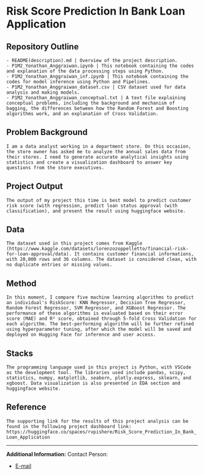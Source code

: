 # Risk Score Prediction In Bank Loan Application

## Repository Outline
```
- README(description).md | Overview of the project description.
- P1M2_Yonathan_Anggraiwan.ipynb | This notebook containing the codes and explanation of the data processing steps using Python.
- P1M2_Yonathan_Anggraiwan_inf.ipynb | This notebook containing the codes for model inference using Python and Pipelines.
- P1M2_Yonathan_Anggraiwan_dataset.csv | CSV dataset used for data analysis and making models.
- P1M2_Yonathan_Anggraiwan_conceptual.txt | A text file explaining conceptual problems, including the background and mechanism of bagging, the differences between how the Random Forest and Boosting algorithms work, and an explanation of Cross Validation.
```

## Problem Background
`I am a data analyst working in a department store. On this occasion, the store owner has asked me to analyze the annual sales data from their stores. I need to generate accurate analytical insights using statistics and create a visualization dashboard to answer key questions from the store executives.`

## Project Output
`The output of my project this time is best model to predict customer risk score (with regression, predict loan status approval (with classification), and present the result using huggingface website.`

## Data
`The dataset used in this project comes from Kaggle (https://www.kaggle.com/datasets/lorenzozoppelletto/financial-risk-for-loan-approval/data). It contains customer financial informations, with 20,000 rows and 36 columns. The dataset is considered clean, with no duplicate entries or missing values.
`

## Method
`In this moment, I compare five machine learning algorithms to predict an individual's RiskScore: KNN Regressor, Decision Tree Regressor, Random Forest Regressor, SVM Regressor, and XGBoost Regressor. The performance of these algorithms is evaluated based on their error score (MAE) and R² score, obtained through 5-fold Cross Validation for each algorithm. The best-performing algorithm will be further refined using hyperparameter tuning, after which the model will be saved and deployed on Hugging Face for inference and user access.`

## Stacks
`The programming language used in this project is Python, with VSCode as the development tool. The libraries used include pandas, scipy, statistics, numpy, matplotlib, seaborn, plotly.express, sklearn, and xgboost. Data visualization is also presented in EDA section and huggingface website.`

## Reference
`The supporting link for the results of this project analysis can be found in the following project dashboard link:
https://huggingface.co/spaces/rvpishere/Risk_Score_Prediction_In_Bank_Loan_Application`

---

**Additional Information:**
Contact Person:
- [E-mail](yonathan.anggraiwan.work@gmail.com)
